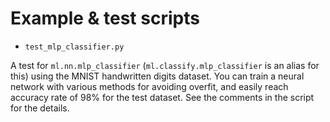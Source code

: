# Example & test scripts

- `test_mlp_classifier.py`

A test for `ml.nn.mlp_classifier` (`ml.classify.mlp_classifier` is an alias for this) using the MNIST handwritten digits dataset.
You can train a neural network with various methods for avoiding overfit, and easily reach accuracy rate of 98% for the test dataset.
See the comments in the script for the details.